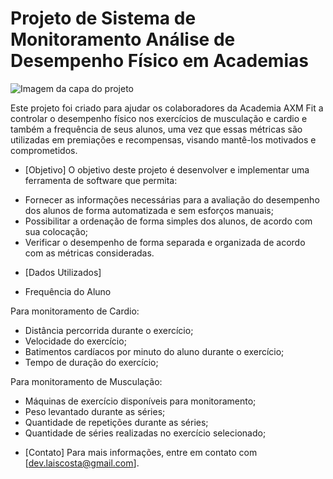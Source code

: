 # Projeto de Sistema de Monitoramento Análise de Desempenho Físico em Academias

![Imagem da capa do projeto](https://github.com/user-attachments/assets/568e19c5-5382-43b7-ab93-93992ec8db61)

Este projeto foi criado para ajudar os colaboradores da Academia AXM Fit a controlar o desempenho físico nos exercícios de musculação e cardio e também a frequência de seus alunos, uma vez que essas métricas são utilizadas em premiações e recompensas, visando mantê-los motivados e comprometidos.

* [Objetivo]
O objetivo deste projeto é desenvolver e implementar uma ferramenta de software que permita:

- Fornecer as informações necessárias para a avaliação do desempenho dos alunos de forma automatizada e sem esforços manuais;
- Possibilitar a ordenação de forma simples dos alunos, de acordo com sua colocação;
- Verificar o desempenho de forma separada e organizada de acordo com as métricas consideradas.

* [Dados Utilizados]
- Frequência do Aluno

Para monitoramento de Cardio:
- Distância percorrida durante o exercício;
- Velocidade do exercício;
- Batimentos cardíacos por minuto do aluno durante o exercício;
- Tempo de duração do exercício;

Para monitoramento de Musculação:
- Máquinas de exercício disponíveis para monitoramento;
- Peso levantado durante as séries;
- Quantidade de repetições durante as séries;
- Quantidade de séries realizadas no exercício selecionado;

* [Contato]
Para mais informações, entre em contato com [dev.laiscosta@gmail.com].
